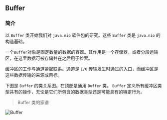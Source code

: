 ## Buffer
### 简介
以 `Buffer` 类开始我们对 `java.nio` 软件包的研究。这些 `Buffer` 类是 `java.nio` 的构造基础。

一个`Buffer`对象是固定数量的数据的容器。其作用是一个存储器，或者分段运输区，在这里数据可被存储并在之后用于检索。

缓冲区的工作与通道紧密联系。通道是 `I/O` 传输发生时通过的入口，而缓冲区是这些数据传输的来源或目标。

下图是 `Buffer` 的类关系图。在顶部是通用 `Buffer` 类。 `Buffer` 定义所有缓冲区类型共有的操作，无论是它们所包含的数据类型还是可能具有的特定行为。

> Buffer 类的家谱

![Buffer](\Buffer.png)



